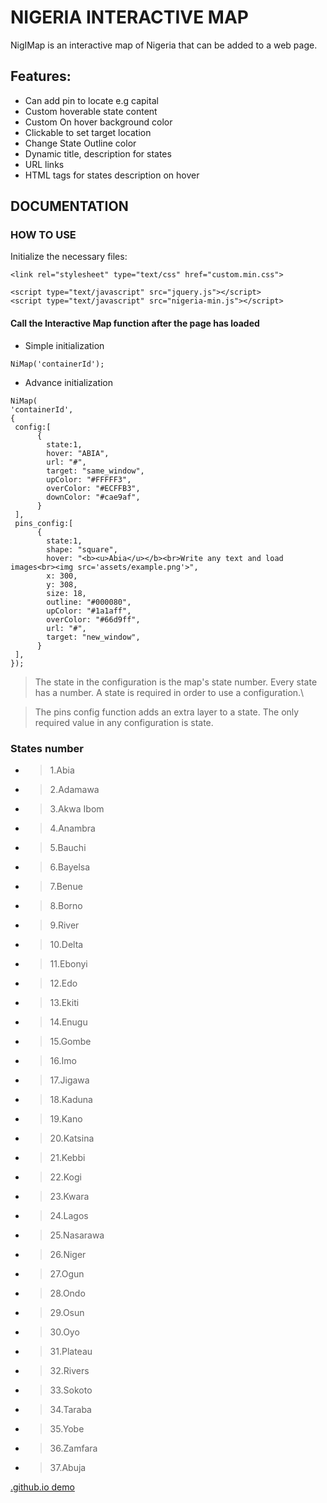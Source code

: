 #  NIGERIA INTERACTIVE MAP
NigIMap is an interactive map of Nigeria that can be added to a web page.

## Features:
- Can add pin to locate e.g capital
- Custom hoverable state content
- Custom On hover background color
- Clickable to set target location
- Change State Outline color
- Dynamic title, description for states
- URL links 
- HTML tags for states description on hover

## DOCUMENTATION

### HOW TO USE
Initialize the necessary files:
```
<link rel="stylesheet" type="text/css" href="custom.min.css">

<script type="text/javascript" src="jquery.js"></script>
<script type="text/javascript" src="nigeria-min.js"></script>
```
#### Call the Interactive Map function after the page has loaded

- Simple initialization
```
NiMap('containerId');
```

- Advance initialization
```
NiMap(
'containerId',  
{
 config:[
      {
        state:1,
        hover: "ABIA",
        url: "#",
        target: "same_window",
        upColor: "#FFFFF3",
        overColor: "#ECFFB3",
        downColor: "#cae9af", 
      }
 ],
 pins_config:[
      {
        state:1,
        shape: "square",
        hover: "<b><u>Abia</u></b><br>Write any text and load images<br><img src='assets/example.png'>",
        x: 300, 
        y: 308,
        size: 18,
        outline: "#000080",
        upColor: "#1a1aff",
        overColor: "#66d9ff",
        url: "#",
        target: "new_window",
      }
 ],
});
```

> The state in the configuration is the map's state number. Every state has a number. A state is required in order to use a configuration.\

> The pins config function adds an extra layer to a state. The only required value in any configuration is state.

### States number
- >  1.Abia
- >  2.Adamawa
- >  3.Akwa Ibom
- >  4.Anambra
- >  5.Bauchi
- >  6.Bayelsa
- >  7.Benue
- >  8.Borno
- >  9.River
- >  10.Delta
- >  11.Ebonyi
- >  12.Edo
- >  13.Ekiti
- >  14.Enugu
- >  15.Gombe
- >  16.Imo
- >  17.Jigawa
- >  18.Kaduna
- >  19.Kano
- >  20.Katsina
- >  21.Kebbi
- >  22.Kogi
- >  23.Kwara
- >  24.Lagos
- >  25.Nasarawa
- >  26.Niger
- >  27.Ogun
- >  28.Ondo
- >  29.Osun
- >  30.Oyo
- >  31.Plateau
- >  32.Rivers
- >  33.Sokoto
- >  34.Taraba
- >  35.Yobe
- >  36.Zamfara
- >  37.Abuja


 <a href='https://saidabdul80.github.io/INIGMap/demo.html'>.github.io demo</a>

